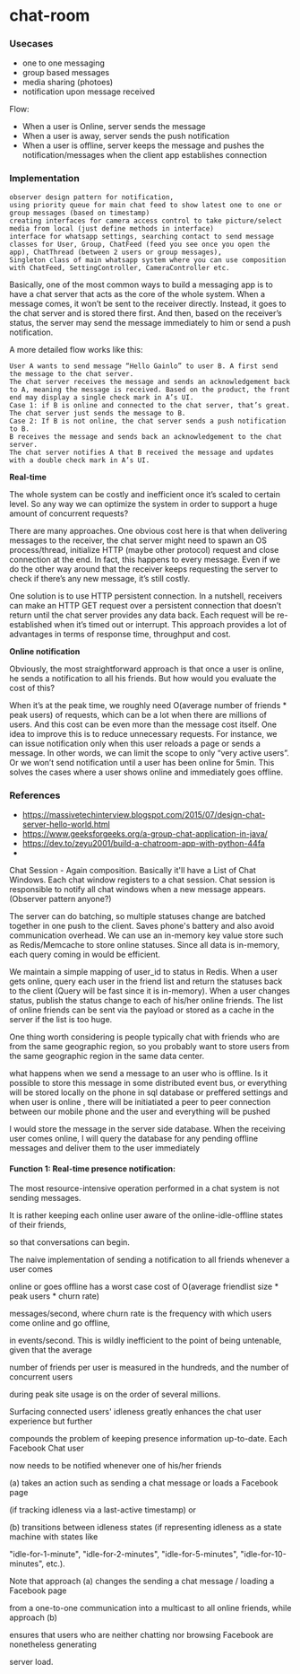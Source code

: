# chat-room

### Usecases

* one to one messaging
* group based messages
* media sharing (photoes)
* notification upon message received

Flow:

- When a user is Online, server sends the message
- When a user is away, server sends the push notification
- When a user is offline, server keeps the message and pushes the notification/messages when the client app establishes connection

### Implementation


    observer design pattern for notification,
    using priority queue for main chat feed to show latest one to one or group messages (based on timestamp)
    creating interfaces for camera access control to take picture/select media from local (just define methods in interface)
    interface for whatsapp settings, searching contact to send message
    classes for User, Group, ChatFeed (feed you see once you open the app), ChatThread (between 2 users or group messages),
    Singleton class of main whatsapp system where you can use composition with ChatFeed, SettingController, CameraController etc.


Basically, one of the most common ways to build a messaging app is to have a chat server that acts as the core of the whole system. When a message comes, it won’t be sent to the receiver directly. Instead, it goes to the chat server and is stored there first. And then, based on the receiver’s status, the server may send the message immediately to him or send a push notification.

A more detailed flow works like this:

    User A wants to send message “Hello Gainlo” to user B. A first send the message to the chat server.
    The chat server receives the message and sends an acknowledgement back to A, meaning the message is received. Based on the product, the front end may display a single check mark in A’s UI.
    Case 1: if B is online and connected to the chat server, that’s great. The chat server just sends the message to B.
    Case 2: If B is not online, the chat server sends a push notification to B.
    B receives the message and sends back an acknowledgement to the chat server.
    The chat server notifies A that B received the message and updates with a double check mark in A’s UI.


**Real-time**

The whole system can be costly and inefficient once it’s scaled to certain level. So any way we can optimize the system in order to support a huge amount of concurrent requests?

There are many approaches. One obvious cost here is that when delivering messages to the receiver, the chat server might need to spawn an OS process/thread, initialize HTTP (maybe other protocol) request and close connection at the end. In fact, this happens to every message. Even if we do the other way around that the receiver keeps requesting the server to check if there’s any new message, it’s still costly.

One solution is to use HTTP persistent connection. In a nutshell, receivers can make an HTTP GET request over a persistent connection that doesn’t return until the chat server provides any data back. Each request will be re-established when it’s timed out or interrupt. This approach provides a lot of advantages in terms of response time, throughput and cost.


**Online notification**

Obviously, the most straightforward approach is that once a user is online, he sends a notification to all his friends. But how would you evaluate the cost of this?

When it’s at the peak time, we roughly need O(average number of friends * peak users) of requests, which can be a lot when there are millions of users. And this cost can be even more than the message cost itself. One idea to improve this is to reduce unnecessary requests. For instance, we can issue notification only when this user reloads a page or sends a message. In other words, we can limit the scope to only “very active users”. Or we won’t send notification until a user has been online for 5min. This solves the cases where a user shows online and immediately goes offline.

### References

- https://massivetechinterview.blogspot.com/2015/07/design-chat-server-hello-world.html
- https://www.geeksforgeeks.org/a-group-chat-application-in-java/
- https://dev.to/zeyu2001/build-a-chatroom-app-with-python-44fa
- 


Chat Session - Again composition. Basically it'll have a List of Chat Windows. Each chat window registers to a chat session. Chat session is responsible to notify all chat windows when a new message appears. (Observer pattern anyone?)

The server can do batching, so multiple statuses change are batched together in one push to the client. Saves phone's battery and also avoid communication overhead.
We can use an in-memory key value store such as Redis/Memcache to store online statuses. Since all data is in-memory, each query coming in would be efficient.

We maintain a simple mapping of user_id to status in Redis.
When a user gets online, query each user in the friend list and return the statuses back to the client (Query will be fast since it is in-memory).
When a user changes status, publish the status change to each of his/her online friends. The list of online friends can be sent via the payload or stored as a cache in the server if the list is too huge.

One thing worth considering is people typically chat with friends who are from the same geographic region, so you probably want to store users from the same geographic region in the same data center.

what happens when we send a message to an user who is offline. Is it possible to store this message in some distributed event bus, or everything will be stored locally on the phone in sql database or preffered settings and when user is online , there will be initiatiated a peer to peer connection between our mobile phone and the user and everything will be pushed

I would store the message in the server side database. When the receiving user comes online, I will query the database for any pending offline messages and deliver them to the user immediately


#### Function 1: Real-time presence notification:


The most resource-intensive operation performed in a chat system is not sending messages.

It is rather keeping each online user aware of the online-idle-offline states of their friends,

so that conversations can begin.

The naive implementation of sending a notification to all friends whenever a user comes

online or goes offline has a worst case cost of O(average friendlist size * peak users * churn rate)

messages/second, where churn rate is the frequency with which users come online and go offline,

in events/second. This is wildly inefficient to the point of being untenable, given that the average

number of friends per user is measured in the hundreds, and the number of concurrent users

during peak site usage is on the order of several millions.


Surfacing connected users' idleness greatly enhances the chat user experience but further

compounds the problem of keeping presence information up-to-date. Each Facebook Chat user

now needs to be notified whenever one of his/her friends

(a) takes an action such as sending a chat message or loads a Facebook page

(if tracking idleness via a last-active timestamp) or

(b) transitions between idleness states (if representing idleness as a state machine with states like

"idle-for-1-minute", "idle-for-2-minutes", "idle-for-5-minutes", "idle-for-10-minutes", etc.).

Note that approach (a) changes the sending a chat message / loading a Facebook page

from a one-to-one communication into a multicast to all online friends, while approach (b)

ensures that users who are neither chatting nor browsing Facebook are nonetheless generating

server load.